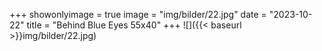 +++
showonlyimage = true
image = "img/bilder/22.jpg"
date = "2023-10-22"
title = "Behind Blue Eyes 55x40"
+++
![]({{< baseurl >}}img/bilder/22.jpg)